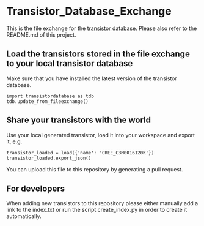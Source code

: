 # Transistor_Database_Exchange
This is the file exchange for the [transistor database](https://github.com/upb-lea/transistordatabase). Please also refer to the README.md of this project.

## Load the transistors stored in the file exchange to your local transistor database
Make sure that you have installed the latest version of the transistor database.
```
import transistordatabase as tdb
tdb.update_from_fileexchange()
```

## Share your transistors with the world
Use your local generated transistor, load it into your workspace and export it, e.g.
```
transistor_loaded = load({'name': 'CREE_C3M0016120K'})
transistor_loaded.export_json()
```
You can upload this file to this repository by generating a pull request.

## For developers
When adding new transistors to this repository please either manually add a link to the index.txt or run the script create_index.py in order to create
it automatically.